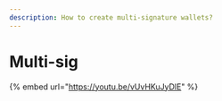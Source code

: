 ```yaml
---
description: How to create multi-signature wallets?
---
```


# Multi-sig

{% embed url="https://youtu.be/vUvHKuJyDlE" %}
